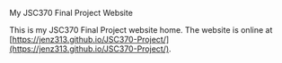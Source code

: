 My JSC370 Final Project Website

This is my JSC370 Final Project website home. The website is online at [https://jenz313.github.io/JSC370-Project/](https://jenz313.github.io/JSC370-Project/).
